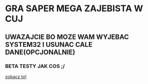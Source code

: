 <h1>GRA SAPER MEGA ZAJEBISTA W CUJ</h1>
<h2>UWAZAJCIE BO MOZE WAM WYJEBAC SYSTEM32 I USUNAC CALE DANE(OPCJONALNIE)</h2>
<H3>BETA TESTY JAK COS ;/ </H3>
<a href="https://www.youtube.com/watch?v=mqzuLVJEXO8">zobacz to!</a>
